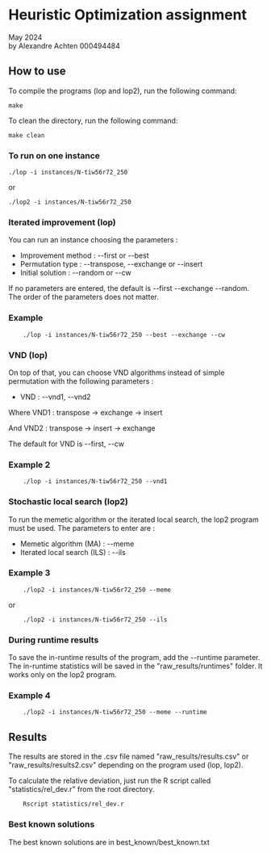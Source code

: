 # Heuristic Optimization assignment

May 2024\
by Alexandre Achten 000494484

## How to use

To compile the programs (lop and lop2), run the following command:

```shell
make
```

To clean the directory, run the following command:

```shell
make clean
```

### To run on one instance

```shell
./lop -i instances/N-tiw56r72_250
```

or

```shell
./lop2 -i instances/N-tiw56r72_250
```

### Iterated improvement (lop)

You can run an instance choosing the parameters :

- Improvement method : --first or --best
- Permutation type : --transpose, --exchange or --insert
- Initial solution : --random or --cw

If no parameters are entered, the default is --first --exchange --random.
The order of the parameters does not matter.

### Example

```shell
    ./lop -i instances/N-tiw56r72_250 --best --exchange --cw
```

### VND (lop)

On top of that, you can choose VND algorithms instead of simple permutation with the following parameters :

- VND : --vnd1, --vnd2

Where VND1 : transpose -> exchange -> insert

And VND2 : transpose -> insert -> exchange

The default for VND is --first, --cw

### Example 2

```shell
    ./lop -i instances/N-tiw56r72_250 --vnd1
```

### Stochastic local search (lop2)

To run the memetic algorithm or the iterated local search, the lop2 program must be used.
The parameters to enter are :

- Memetic algorithm (MA) : --meme
- Iterated local search (ILS) : --ils

### Example 3

```shell
    ./lop2 -i instances/N-tiw56r72_250 --meme
```

or

```shell
    ./lop2 -i instances/N-tiw56r72_250 --ils
```

### During runtime results

To save the in-runtime results of the program, add the --runtime parameter. The in-runtime statistics will be saved in the "raw_results/runtimes" folder. It works only on the lop2 program.

### Example 4

```shell
    ./lop2 -i instances/N-tiw56r72_250 --meme --runtime
```

## Results

The results are stored in the .csv file named "raw_results/results.csv" or "raw_results/results2.csv" depending on the program used (lop, lop2).

To calculate the relative deviation, just run the R script called "statistics/rel_dev.r" from the root directory.

```shell
    Rscript statistics/rel_dev.r
```

### Best known solutions

The best known solutions are in best_known/best_known.txt
